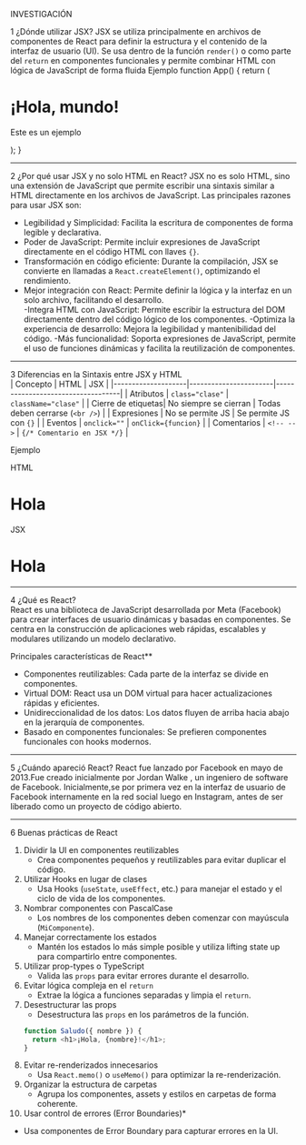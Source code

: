 INVESTIGACIÓN

1 ¿Dónde utilizar JSX?
JSX se utiliza principalmente en archivos de componentes de React para definir la estructura y el contenido de la interfaz de usuario (UI). 
Se usa dentro de la función `render()` o como parte del `return` en componentes funcionales y permite combinar HTML con lógica de JavaScript de forma fluida
Ejemplo 
function App() {
  return (
    <div>
      <h1>¡Hola, mundo!</h1>
      <p>Este es un ejemplo </p>
    </div>
  );
}

----------------------------------------------------------------
2 ¿Por qué usar JSX y no solo HTML en React?
JSX no es solo HTML, sino una extensión de JavaScript que permite escribir una sintaxis similar a HTML directamente en los archivos de JavaScript.
Las principales razones para usar JSX son:  
- Legibilidad y Simplicidad: Facilita la escritura de componentes de forma legible y declarativa.  
- Poder de JavaScript: Permite incluir expresiones de JavaScript directamente en el código HTML con llaves `{}`.  
- Transformación en código eficiente: Durante la compilación, JSX se convierte en llamadas a `React.createElement()`, optimizando el rendimiento.  
- Mejor integración con React: Permite definir la lógica y la interfaz en un solo archivo, facilitando el desarrollo.  
-Integra HTML con JavaScript: Permite escribir la estructura del DOM directamente dentro del código lógico de los componentes.
-Optimiza la experiencia de desarrollo: Mejora la legibilidad y mantenibilidad del código.
-Más funcionalidad: Soporta expresiones de JavaScript, permite el uso de funciones dinámicas y facilita la reutilización de componentes.
------------------------------------------------
3 Diferencias en la Sintaxis entre JSX y HTML  
| Concepto           |       HTML            |       JSX                         |
|--------------------|-----------------------|-----------------------------------|
| Atributos          | `class="clase"`       |  `className="clase"`              |
| Cierre de etiquetas| No siempre se cierran |   Todas deben cerrarse (`<br />`) |
| Expresiones        | No se permite JS      | Se permite JS con `{}`            |
| Eventos            | `onclick=""`          | `onClick={funcion}`               |
| Comentarios        | `<!-- -->`            | `{/* Comentario en JSX */}`       |


Ejemplo 

HTML
<div class="container">
  <h1>Hola</h1>
</div>

JSX  
<div className="container">
  <h1>Hola</h1>
</div>

----------------------------------------------------------------------------------------------------

 4 ¿Qué es React?  
React es una biblioteca de JavaScript desarrollada por Meta (Facebook) para crear interfaces de usuario dinámicas y basadas en componentes.
Se centra en la construcción de aplicaciones web rápidas, escalables y modulares utilizando un modelo declarativo.

Principales características de React**  
- Componentes reutilizables: Cada parte de la interfaz se divide en componentes.  
- Virtual DOM: React usa un DOM virtual para hacer actualizaciones rápidas y eficientes.  
- Unidireccionalidad de los datos: Los datos fluyen de arriba hacia abajo en la jerarquía de componentes.  
- Basado en componentes funcionales: Se prefieren componentes funcionales con hooks modernos.  

------------------------------------------------------------------------------
 5 ¿Cuándo apareció React? 
React fue lanzado por Facebook en mayo de 2013.Fue creado inicialmente por Jordan Walke , un ingeniero de software de Facebook.
Inicialmente,se por primera vez en la interfaz de usuario de Facebook internamente en la red social  luego en Instagram, antes de ser liberado como un proyecto de código abierto.

---------------------------------------------------------------------------------

 6 Buenas prácticas de React

1. Dividir la UI en componentes reutilizables 
   - Crea componentes pequeños y reutilizables para evitar duplicar el código.  
2. Utilizar Hooks en lugar de clases
   - Usa Hooks (`useState`, `useEffect`, etc.) para manejar el estado y el ciclo de vida de los componentes.  
3. Nombrar componentes con PascalCase
   - Los nombres de los componentes deben comenzar con mayúscula (`MiComponente`).  
4. Manejar correctamente los estados
   - Mantén los estados lo más simple posible y utiliza lifting state up para compartirlo entre componentes.  
5. Utilizar prop-types o TypeScript
   - Valida las `props` para evitar errores durante el desarrollo.  
6. Evitar lógica compleja en el `return`
   - Extrae la lógica a funciones separadas y limpia el `return`.  
7. Desestructurar las props 
   - Desestructura las `props` en los parámetros de la función.  
   ```javascript
   function Saludo({ nombre }) {
     return <h1>¡Hola, {nombre}!</h1>;
   }
8. Evitar re-renderizados innecesarios  
   - Usa `React.memo()` o `useMemo()` para optimizar la re-renderización.  
9. Organizar la estructura de carpetas
   - Agrupa los componentes, assets y estilos en carpetas de forma coherente.  
10. Usar control de errores (Error Boundaries)*
   - Usa componentes de Error Boundary para capturar errores en la UI.  

